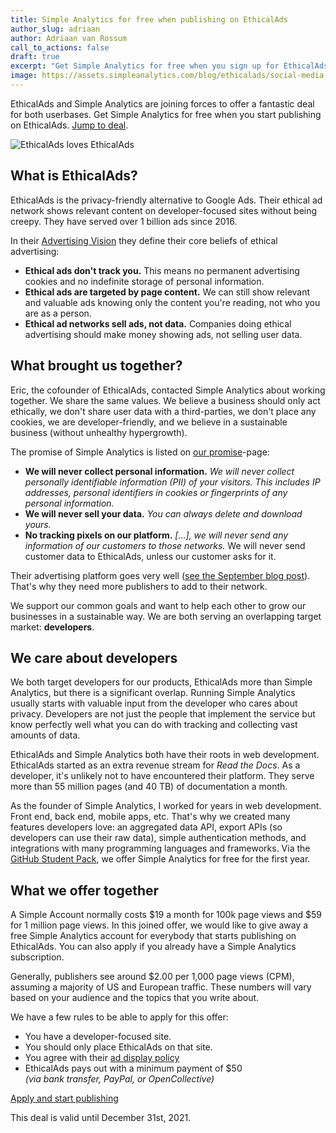 ```yaml
---
title: Simple Analytics for free when publishing on EthicalAds
author_slug: adriaan
author: Adriaan van Rossum
call_to_actions: false
draft: true
excerpt: "Get Simple Analytics for free when you sign up for EthicalAds. We share the same values, and both don't require a cookie banner."
image: https://assets.simpleanalytics.com/blog/ethicalads/social-media.png
---
```


EthicalAds and Simple Analytics are joining forces to offer a fantastic deal for both userbases. Get Simple Analytics for free when you start publishing on EthicalAds. [Jump to deal](#what-we-offer-together).

<img loading="lazy" class="border-radius" src="https://assets.simpleanalytics.com/blog/ethicalads/social-media.png" alt="EthicalAds loves EthicalAds" />

## What is EthicalAds?

EthicalAds is the privacy-friendly alternative to Google Ads. Their ethical ad network shows relevant content on developer-focused sites without being creepy. They have served over 1 billion ads since 2016.

In their [Advertising Vision](https://www.ethicalads.io/advertising-vision/) they define their core beliefs of ethical advertising:

- **Ethical ads don't track you.** This means no permanent advertising cookies and no indefinite storage of personal information.
- **Ethical ads are targeted by page content.** We can still show relevant and valuable ads knowing only the content you're reading, not who you are as a person.
- **Ethical ad networks sell ads, not data.** Companies doing ethical advertising should make money showing ads, not selling user data.

## What brought us together?

Eric, the cofounder of EthicalAds, contacted Simple Analytics about working together. We share the same values. We believe a business should only act ethically, we don't share user data with a third-parties, we don't place any cookies, we are developer-friendly, and we believe in a sustainable business (without unhealthy hypergrowth).

The promise of Simple Analytics is listed on [our promise](https://simpleanalytics.com/our-promise)-page:

- **We will never collect personal information.** _We will never collect personally identifiable information (PII) of your visitors. This includes IP addresses, personal identifiers in cookies or fingerprints of any personal information._
- **We will never sell your data.** _You can always delete and download yours._
- **No tracking pixels on our platform.** _[...], we will never send any information of our customers to those networks._ We will never send customer data to EthicalAds, unless our customer asks for it.

Their advertising platform goes very well ([see the September blog post](https://www.ethicalads.io/blog/2021/10/ethicalads-newsletter-september-2021/)). That's why they need more publishers to add to their network.

We support our common goals and want to help each other to grow our businesses in a sustainable way. We are both serving an overlapping target market: **developers**.

## We care about developers

We both target developers for our products, EthicalAds more than Simple Analytics, but there is a significant overlap. Running Simple Analytics usually starts with valuable input from the developer who cares about privacy. Developers are not just the people that implement the service but know perfectly well what you can do with tracking and collecting vast amounts of data.

EthicalAds and Simple Analytics both have their roots in web development. EthicalAds started as an extra revenue stream for _Read the Docs_. As a developer, it's unlikely not to have encountered their platform. They serve more than 55 million pages (and 40 TB) of documentation a month.

As the founder of Simple Analytics, I worked for years in web development. Front end, back end, mobile apps, etc. That's why we created many features developers love: an aggregated data API, export APIs (so developers can use their raw data), simple authentication methods, and integrations with many programming languages and frameworks. Via the [GitHub Student Pack](https://education.github.com/pack), we offer Simple Analytics for free for the first year.

## What we offer together

A Simple Account normally costs $19 a month for 100k page views and $59 for 1 million page views. In this joined offer, we would like to give away a free Simple Analytics account for everybody that starts publishing on EthicalAds. You can also apply if you already have a Simple Analytics subscription.

Generally, publishers see around $2.00 per 1,000 page views (CPM), assuming a majority of US and European traffic. These numbers will vary based on your audience and the topics that you write about.

We have a few rules to be able to apply for this offer:

- You have a developer-focused site.
- You should only place EthicalAds on that site.
- You agree with their [ad display policy](https://www.ethicalads.io/publisher-policy/#ad-display)
- EthicalAds pays out with a minimum payment of $50<br>_(via bank transfer, PayPal, or OpenCollective)_

<a href="" class="button">Apply and start publishing</a>

This deal is valid until December 31st, 2021.
